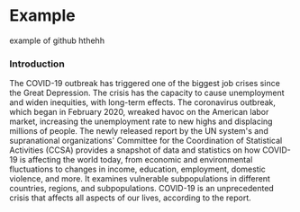 # Example
example of github
hthehh

### Introduction
  The COVID-19 outbreak has triggered one of the biggest job crises since the Great Depression. The crisis has the capacity to cause unemployment and widen inequities, with long-term effects. The coronavirus outbreak, which began in February 2020, wreaked havoc on the American labor market, increasing the unemployment rate to new highs and displacing millions of people.
	The newly released report by the UN system's and supranational organizations' Committee for the Coordination of Statistical Activities (CCSA) provides a snapshot of data and statistics on how COVID-19 is affecting the world today, from economic and environmental fluctuations to changes in income, education, employment, domestic violence, and more. It examines vulnerable subpopulations in different countries, regions, and subpopulations. COVID-19 is an unprecedented crisis that affects all aspects of our lives, according to the report.
